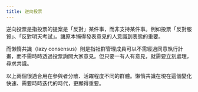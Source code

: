 ```yaml
---
title: 逆向投票
---
```


逆向投票是指投票的提案是「反對」某件事，而非支持某件事。例如投票「反對服貿」、「反對明天考試」。讓原本懶得發表意見的人意識到表態的重要。

而懶惰共識（lazy consensus）則是指社群管理成員可以不需經過同意執行計畫，而不需時時透過投票詢問大家意見。但只要一有人有意見，就需要立刻處理，尋求共識。

以上兩個很適合用在參與者分散、活躍程度不同的群體。懶惰共識在現在這個變化快速、需要時時迭代的時代，更顯得重要。